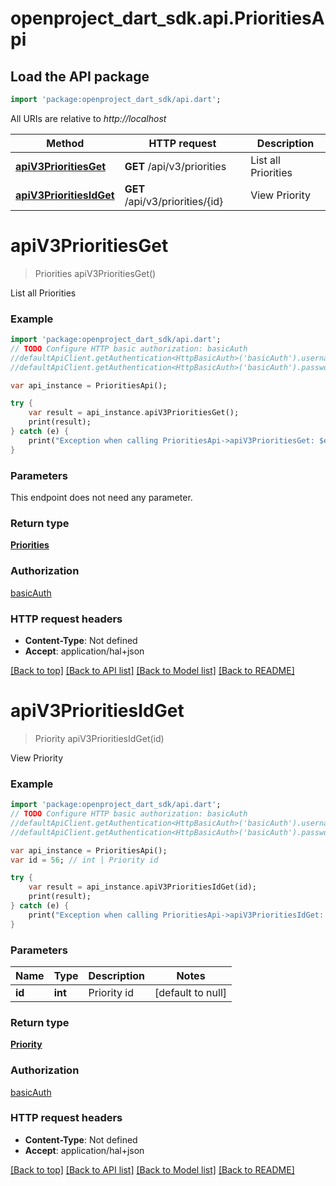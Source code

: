 # openproject_dart_sdk.api.PrioritiesApi

## Load the API package
```dart
import 'package:openproject_dart_sdk/api.dart';
```

All URIs are relative to *http://localhost*

Method | HTTP request | Description
------------- | ------------- | -------------
[**apiV3PrioritiesGet**](PrioritiesApi.md#apiV3PrioritiesGet) | **GET** /api/v3/priorities | List all Priorities
[**apiV3PrioritiesIdGet**](PrioritiesApi.md#apiV3PrioritiesIdGet) | **GET** /api/v3/priorities/{id} | View Priority


# **apiV3PrioritiesGet**
> Priorities apiV3PrioritiesGet()

List all Priorities

### Example 
```dart
import 'package:openproject_dart_sdk/api.dart';
// TODO Configure HTTP basic authorization: basicAuth
//defaultApiClient.getAuthentication<HttpBasicAuth>('basicAuth').username = 'YOUR_USERNAME'
//defaultApiClient.getAuthentication<HttpBasicAuth>('basicAuth').password = 'YOUR_PASSWORD';

var api_instance = PrioritiesApi();

try { 
    var result = api_instance.apiV3PrioritiesGet();
    print(result);
} catch (e) {
    print("Exception when calling PrioritiesApi->apiV3PrioritiesGet: $e\n");
}
```

### Parameters
This endpoint does not need any parameter.

### Return type

[**Priorities**](Priorities.md)

### Authorization

[basicAuth](../README.md#basicAuth)

### HTTP request headers

 - **Content-Type**: Not defined
 - **Accept**: application/hal+json

[[Back to top]](#) [[Back to API list]](../README.md#documentation-for-api-endpoints) [[Back to Model list]](../README.md#documentation-for-models) [[Back to README]](../README.md)

# **apiV3PrioritiesIdGet**
> Priority apiV3PrioritiesIdGet(id)

View Priority

### Example 
```dart
import 'package:openproject_dart_sdk/api.dart';
// TODO Configure HTTP basic authorization: basicAuth
//defaultApiClient.getAuthentication<HttpBasicAuth>('basicAuth').username = 'YOUR_USERNAME'
//defaultApiClient.getAuthentication<HttpBasicAuth>('basicAuth').password = 'YOUR_PASSWORD';

var api_instance = PrioritiesApi();
var id = 56; // int | Priority id

try { 
    var result = api_instance.apiV3PrioritiesIdGet(id);
    print(result);
} catch (e) {
    print("Exception when calling PrioritiesApi->apiV3PrioritiesIdGet: $e\n");
}
```

### Parameters

Name | Type | Description  | Notes
------------- | ------------- | ------------- | -------------
 **id** | **int**| Priority id | [default to null]

### Return type

[**Priority**](Priority.md)

### Authorization

[basicAuth](../README.md#basicAuth)

### HTTP request headers

 - **Content-Type**: Not defined
 - **Accept**: application/hal+json

[[Back to top]](#) [[Back to API list]](../README.md#documentation-for-api-endpoints) [[Back to Model list]](../README.md#documentation-for-models) [[Back to README]](../README.md)

